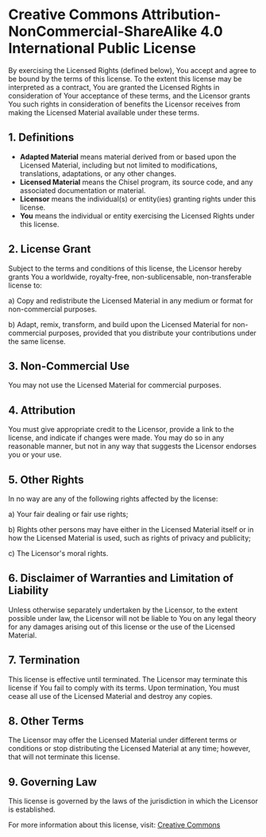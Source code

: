 # Creative Commons Attribution-NonCommercial-ShareAlike 4.0 International Public License

By exercising the Licensed Rights (defined below), You accept and agree to be bound by the terms of this license. To the extent this license may be interpreted as a contract, You are granted the Licensed Rights in consideration of Your acceptance of these terms, and the Licensor grants You such rights in consideration of benefits the Licensor receives from making the Licensed Material available under these terms.

## 1. Definitions

- **Adapted Material** means material derived from or based upon the Licensed Material, including but not limited to modifications, translations, adaptations, or any other changes.
- **Licensed Material** means the Chisel program, its source code, and any associated documentation or material.
- **Licensor** means the individual(s) or entity(ies) granting rights under this license.
- **You** means the individual or entity exercising the Licensed Rights under this license.

## 2. License Grant

Subject to the terms and conditions of this license, the Licensor hereby grants You a worldwide, royalty-free, non-sublicensable, non-transferable license to:

a) Copy and redistribute the Licensed Material in any medium or format for non-commercial purposes.

b) Adapt, remix, transform, and build upon the Licensed Material for non-commercial purposes, provided that you distribute your contributions under the same license.

## 3. Non-Commercial Use

You may not use the Licensed Material for commercial purposes.

## 4. Attribution

You must give appropriate credit to the Licensor, provide a link to the license, and indicate if changes were made. You may do so in any reasonable manner, but not in any way that suggests the Licensor endorses you or your use.

## 5. Other Rights

In no way are any of the following rights affected by the license:

a) Your fair dealing or fair use rights;

b) Rights other persons may have either in the Licensed Material itself or in how the Licensed Material is used, such as rights of privacy and publicity;

c) The Licensor's moral rights.

## 6. Disclaimer of Warranties and Limitation of Liability

Unless otherwise separately undertaken by the Licensor, to the extent possible under law, the Licensor will not be liable to You on any legal theory for any damages arising out of this license or the use of the Licensed Material.

## 7. Termination

This license is effective until terminated. The Licensor may terminate this license if You fail to comply with its terms. Upon termination, You must cease all use of the Licensed Material and destroy any copies.

## 8. Other Terms

The Licensor may offer the Licensed Material under different terms or conditions or stop distributing the Licensed Material at any time; however, that will not terminate this license.

## 9. Governing Law

This license is governed by the laws of the jurisdiction in which the Licensor is established.

For more information about this license, visit: [Creative Commons](https://creativecommons.org/licenses/by-nc-sa/4.0/)
